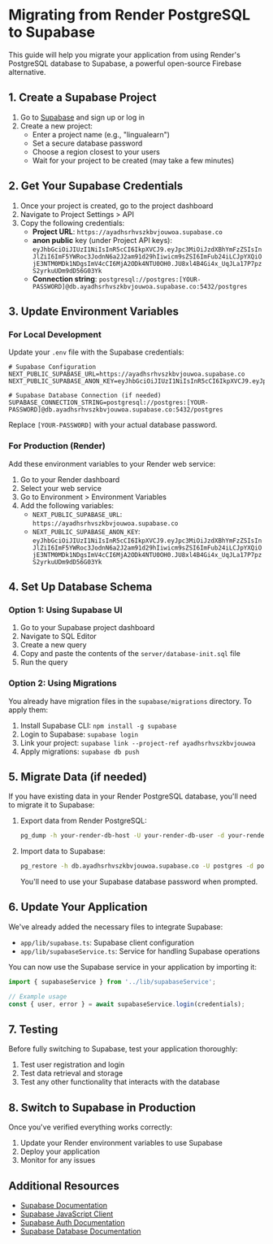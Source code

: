 # Migrating from Render PostgreSQL to Supabase

This guide will help you migrate your application from using Render's PostgreSQL database to Supabase, a powerful open-source Firebase alternative.

## 1. Create a Supabase Project

1. Go to [Supabase](https://supabase.com/) and sign up or log in
2. Create a new project:
   - Enter a project name (e.g., "lingualearn")
   - Set a secure database password
   - Choose a region closest to your users
   - Wait for your project to be created (may take a few minutes)

## 2. Get Your Supabase Credentials

1. Once your project is created, go to the project dashboard
2. Navigate to Project Settings > API
3. Copy the following credentials:
   - **Project URL**: `https://ayadhsrhvszkbvjouwoa.supabase.co`
   - **anon public** key (under Project API keys): `eyJhbGciOiJIUzI1NiIsInR5cCI6IkpXVCJ9.eyJpc3MiOiJzdXBhYmFzZSIsInJlZiI6ImF5YWRoc3JodnN6a2J2am91d29hIiwicm9sZSI6ImFub24iLCJpYXQiOjE3NTM0MDk1NDgsImV4cCI6MjA2ODk4NTU0OH0.JU8xl4B4Gi4x_UqJLa17P7pzS2yrkuUDm9dD56G03Yk`
   - **Connection string**: `postgresql://postgres:[YOUR-PASSWORD]@db.ayadhsrhvszkbvjouwoa.supabase.co:5432/postgres`

## 3. Update Environment Variables

### For Local Development

Update your `.env` file with the Supabase credentials:

```
# Supabase Configuration
NEXT_PUBLIC_SUPABASE_URL=https://ayadhsrhvszkbvjouwoa.supabase.co
NEXT_PUBLIC_SUPABASE_ANON_KEY=eyJhbGciOiJIUzI1NiIsInR5cCI6IkpXVCJ9.eyJpc3MiOiJzdXBhYmFzZSIsInJlZiI6ImF5YWRoc3JodnN6a2J2am91d29hIiwicm9sZSI6ImFub24iLCJpYXQiOjE3NTM0MDk1NDgsImV4cCI6MjA2ODk4NTU0OH0.JU8xl4B4Gi4x_UqJLa17P7pzS2yrkuUDm9dD56G03Yk

# Supabase Database Connection (if needed)
SUPABASE_CONNECTION_STRING=postgresql://postgres:[YOUR-PASSWORD]@db.ayadhsrhvszkbvjouwoa.supabase.co:5432/postgres
```

Replace `[YOUR-PASSWORD]` with your actual database password.

### For Production (Render)

Add these environment variables to your Render web service:

1. Go to your Render dashboard
2. Select your web service
3. Go to Environment > Environment Variables
4. Add the following variables:
   - `NEXT_PUBLIC_SUPABASE_URL`: `https://ayadhsrhvszkbvjouwoa.supabase.co`
   - `NEXT_PUBLIC_SUPABASE_ANON_KEY`: `eyJhbGciOiJIUzI1NiIsInR5cCI6IkpXVCJ9.eyJpc3MiOiJzdXBhYmFzZSIsInJlZiI6ImF5YWRoc3JodnN6a2J2am91d29hIiwicm9sZSI6ImFub24iLCJpYXQiOjE3NTM0MDk1NDgsImV4cCI6MjA2ODk4NTU0OH0.JU8xl4B4Gi4x_UqJLa17P7pzS2yrkuUDm9dD56G03Yk`

## 4. Set Up Database Schema

### Option 1: Using Supabase UI

1. Go to your Supabase project dashboard
2. Navigate to SQL Editor
3. Create a new query
4. Copy and paste the contents of the `server/database-init.sql` file
5. Run the query

### Option 2: Using Migrations

You already have migration files in the `supabase/migrations` directory. To apply them:

1. Install Supabase CLI: `npm install -g supabase`
2. Login to Supabase: `supabase login`
3. Link your project: `supabase link --project-ref ayadhsrhvszkbvjouwoa`
4. Apply migrations: `supabase db push`

## 5. Migrate Data (if needed)

If you have existing data in your Render PostgreSQL database, you'll need to migrate it to Supabase:

1. Export data from Render PostgreSQL:
   ```bash
   pg_dump -h your-render-db-host -U your-render-db-user -d your-render-db-name -F c -f render_db_backup.dump
   ```

2. Import data to Supabase:
   ```bash
   pg_restore -h db.ayadhsrhvszkbvjouwoa.supabase.co -U postgres -d postgres -f render_db_backup.dump
   ```
   
   You'll need to use your Supabase database password when prompted.

## 6. Update Your Application

We've already added the necessary files to integrate Supabase:

- `app/lib/supabase.ts`: Supabase client configuration
- `app/lib/supabaseService.ts`: Service for handling Supabase operations

You can now use the Supabase service in your application by importing it:

```typescript
import { supabaseService } from '../lib/supabaseService';

// Example usage
const { user, error } = await supabaseService.login(credentials);
```

## 7. Testing

Before fully switching to Supabase, test your application thoroughly:

1. Test user registration and login
2. Test data retrieval and storage
3. Test any other functionality that interacts with the database

## 8. Switch to Supabase in Production

Once you've verified everything works correctly:

1. Update your Render environment variables to use Supabase
2. Deploy your application
3. Monitor for any issues

## Additional Resources

- [Supabase Documentation](https://supabase.com/docs)
- [Supabase JavaScript Client](https://supabase.com/docs/reference/javascript/introduction)
- [Supabase Auth Documentation](https://supabase.com/docs/guides/auth)
- [Supabase Database Documentation](https://supabase.com/docs/guides/database)